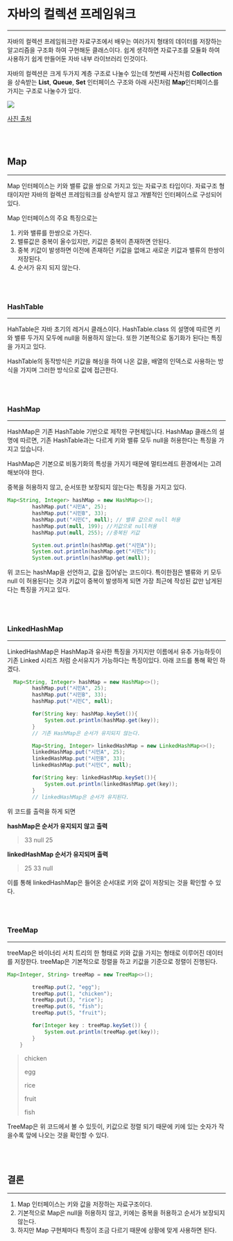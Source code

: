 # 자바의 컬렉션 프레임워크

---

자바의 컬렉션 프레임워크란 자료구조에서 배우는 여러가지 형태의 데이터를 저장하는 알고리즘을 구조화 하여 구현해둔 클래스이다. 쉽게 생각하면
자료구조를 모듈화 하여 사용하기 쉽게 만들어둔 자바 내부 라이브러리 인것이다.

자바의 컬렉션은 크게 두가지 계층 구조로 나눌수 있는데 첫번째 사진처럼 **Collection** 을 상속받는 **List**, **Queue**,
**Set** 인터페이스 구조와 아래 사진처럼 **Map**인터페이스를 가지는 구조로 나눌수가 있다.

<img src="https://media.geeksforgeeks.org/wp-content/cdn-uploads/20200811210611/Collection-Framework-2.png">

[사진 출처](https://www.geeksforgeeks.org/how-to-learn-java-collections-a-complete-guide/)

<br><br>

## Map

---

Map 인터페이스는 키와 밸류 값을 쌍으로 가지고 있는 자료구조 타입이다. 자료구조 형태이지만 자바의 컬렉션 프레임워크를 상속받지 않고
개별적인 인터페이스로 구성되어있다. 

Map 인터페이스의 주요 특징으로는
1. 키와 밸류를 한쌍으로 가진다.
2. 밸류값은 중복이 올수있지만, 키값은 중복이 존재하면 안된다.
3. 중복 키값이 발생하면 이전에 존재하던 키값을 없애고 새로운 키값과 밸류의 한쌍이 저장된다.
4. 순서가 유지 되지 않는다.


<br><br>

### HashTable

---

HahTable은 자바 초기의 레거시 클래스이다. HashTable.class 의 설명에 따르면 키와 밸류 두가지 모두에 null을 허용하지 않는다.
또한 기본적으로 동기화가 된다는 특징을 가지고 있다.

HashTable의 동작방식은 키값을 해싱을 하여 나온 값을, 배열의 인덱스로 사용하는 방식을 가지며 그러한 방식으로 값에 접근한다.

<br><br>

### HashMap

---

HashMap은 기존 HashTable 기반으로 제작한 구현체입니다. HashMap 클래스의 설명에 따르면, 기존 HashTable과는 다르게
키와 밸류 모두 null을 허용한다는 특징을 가지고 있습니다.

HashMap은 기본으로 비동기화의 특성을 가지기 때문에 멀티쓰레드 환경에서는 고려해보아야 한다.

중복을 허용하지 않고, 순서또한 보장되지 않는다는 특징을 가지고 있다.


````java
Map<String, Integer> hashMap = new HashMap<>();
        hashMap.put("시민A", 25);
        hashMap.put("시민B", 33);
        hashMap.put("시민C", null); // 밸류 값으로 null 허용
        hashMap.put(null, 199); //키값으로 null허용
        hashMap.put(null, 255); //중복된 키값

        System.out.println(hashMap.get("시민A"));
        System.out.println(hashMap.get("시민c"));
        System.out.println(hashMap.get(null));
````

위 코드는 hashMap을 선언하고, 값을 집어넣는 코드이다. 특이한점은 밸류와 키 모두 null 이 허용된다는 것과
키값이 중복이 발생하게 되면 가장 최근에 작성된 값만 남게된다는 특징을 가지고 있다.

<br><br>

### LinkedHashMap

---

LinkedHashMap은 HashMap과 유사한 특징을 가지지만 이름에서 유추 가능하듯이 기존 Linked 시리즈 처럼 순서유지가 가능하다는 특징이있다.
아래 코드를 통해 확인 하겠다.

````java
  Map<String, Integer> hashMap = new HashMap<>();
        hashMap.put("시민A", 25);
        hashMap.put("시민B", 33);
        hashMap.put("시민C", null);

        for(String key: hashMap.keySet()){
            System.out.println(hashMap.get(key));  
        }
        // 기존 HashMap은 순서가 유지되지 않는다.

        Map<String, Integer> linkedHashMap = new LinkedHashMap<>();
        linkedHashMap.put("시민A", 25);
        linkedHashMap.put("시민B", 33);
        linkedHashMap.put("시민C", null);

        for(String key: linkedHashMap.keySet()){
            System.out.println(linkedHashMap.get(key)); 
        }
        // linkedHashMap은 순서가 유지된다.
````

위 코드를 출력을 하게 되면

**hashMap은 순서가 유지되지 않고 출력**

>33
null
25

**linkedHashMap 순서가 유지되며 출력**

>25
33
null

이를 통해 linkedHashMap은 들어온 순서대로 키와 값이 저장되는 것을 확인할 수 있다.

<br><br>

### TreeMap

---

treeMap은 바이너리 서치 트리의 한 형태로 키와 값을 가지는 형태로 이루어진 데이터를 저장한다.
treeMap은 기본적으로 정렬을 하고 키값을 기준으로 정렬이 진행된다. 

````java
Map<Integer, String> treeMap = new TreeMap<>();

        treeMap.put(2, "egg");
        treeMap.put(1, "chicken");
        treeMap.put(3, "rice");
        treeMap.put(6, "fish");
        treeMap.put(5, "fruit");

        for(Integer key : treeMap.keySet()) {
            System.out.println(treeMap.get(key));
        }
    }
````

>chicken
> 
>egg
> 
>rice
> 
>fruit
> 
>fish


TreeMap은 위 코드에서 볼 수 있듯이, 키값으로 정렬 되기 때문에 키에 있는 숫자가 작을수록 앞에 나오는 것을 확인할 수 있다.

<br><br>

## 결론

---

1. Map 인터페이스는 키와 값을 저장하는 자료구조이다.
2. 기본적으로 Map은 null을 허용하지 않고, 키에는 중복을 허용하고 순서가 보장되지 않는다.
3. 하지만 Map 구현체마다 특징이 조금 다르기 때문에 상황에 맞게 사용하면 된다.


